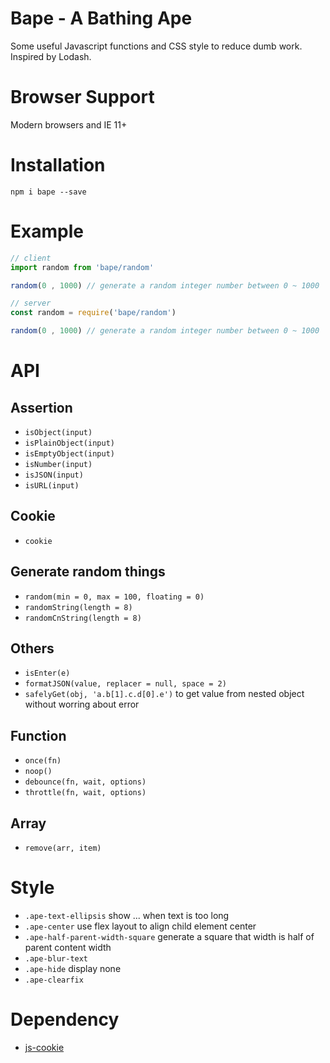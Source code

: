 # Bape - A Bathing Ape
Some useful Javascript functions and CSS style to reduce  dumb work.  
Inspired by Lodash.

# Browser Support
Modern browsers and IE 11+

# Installation
`npm i bape --save`

# Example
```js
// client
import random from 'bape/random'

random(0 , 1000) // generate a random integer number between 0 ~ 1000
```

```js
// server
const random = require('bape/random')

random(0 , 1000) // generate a random integer number between 0 ~ 1000
```

# API

## Assertion
* `isObject(input)`
* `isPlainObject(input)`
* `isEmptyObject(input)`
* `isNumber(input)`
* `isJSON(input)`
* `isURL(input)`

## Cookie
* `cookie`
  
## Generate random things
* `random(min = 0, max = 100, floating = 0)`
* `randomString(length = 8)`
* `randomCnString(length = 8)`

## Others
* `isEnter(e)`
* `formatJSON(value, replacer = null, space = 2)`
* `safelyGet(obj, 'a.b[1].c.d[0].e')` to get value from nested object without worring about error

## Function
* `once(fn)`
* `noop()`
* `debounce(fn, wait, options)`
* `throttle(fn, wait, options)`

## Array
* `remove(arr, item)`

# Style
* `.ape-text-ellipsis` show ... when text is too long
* `.ape-center` use flex layout to align child element center
* `.ape-half-parent-width-square` generate a square that width is half of parent content width
* `.ape-blur-text`
* `.ape-hide` display none
* `.ape-clearfix`

# Dependency
* [js-cookie](https://github.com/js-cookie/js-cookie)
